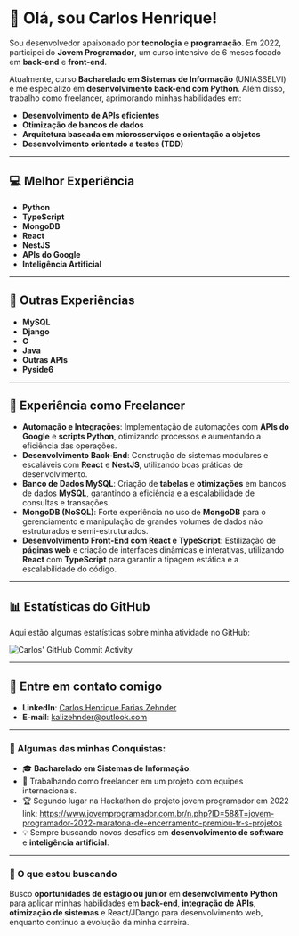 # 👋 Olá, sou Carlos Henrique!

Sou desenvolvedor apaixonado por **tecnologia** e **programação**. Em 2022, participei do **Jovem Programador**, um curso intensivo de 6 meses focado em **back-end** e **front-end**.

Atualmente, curso **Bacharelado em Sistemas de Informação** (UNIASSELVI) e me especializo em **desenvolvimento back-end com Python**. Além disso, trabalho como freelancer, aprimorando minhas habilidades em:

- **Desenvolvimento de APIs eficientes**
- **Otimização de bancos de dados**
- **Arquitetura baseada em microsserviços e orientação a objetos**
- **Desenvolvimento orientado a testes (TDD)**

---

## 💻 Melhor Experiência

- **Python**  
- **TypeScript**
- **MongoDB**
- **React**
- **NestJS**
- **APIs do Google**
- **Inteligência Artificial**

---

## 🔧 Outras Experiências

- **MySQL**
- **Django**
- **C**
- **Java**
- **Outras APIs**
- **Pyside6**

---

## 💼 Experiência como Freelancer

- **Automação e Integrações**: Implementação de automações com **APIs do Google** e **scripts Python**, otimizando processos e aumentando a eficiência das operações.
- **Desenvolvimento Back-End**: Construção de sistemas modulares e escaláveis com **React** e **NestJS**, utilizando boas práticas de desenvolvimento.
- **Banco de Dados MySQL**: Criação de **tabelas** e **otimizações** em bancos de dados **MySQL**, garantindo a eficiência e a escalabilidade de consultas e transações.
- **MongoDB (NoSQL)**: Forte experiência no uso de **MongoDB** para o gerenciamento e manipulação de grandes volumes de dados não estruturados e semi-estruturados.
- **Desenvolvimento Front-End com React e TypeScript**: Estilização de **páginas web** e criação de interfaces dinâmicas e interativas, utilizando **React** com **TypeScript** para garantir a tipagem estática e a escalabilidade do código.


---

## 📊 Estatísticas do GitHub

Aqui estão algumas estatísticas sobre minha atividade no GitHub:

![Carlos' GitHub Commit Activity](https://github-readme-stats.vercel.app/api?username=carloshenrique&show_icons=true&hide_title=true&count_private=true&hide_border=true&theme=tokyonight)

---

## 💬 Entre em contato comigo

- **LinkedIn**: [Carlos Henrique Farias Zehnder](https://www.linkedin.com/in/carloshfz/)
- **E-mail**: [kalizehnder@outlook.com](mailto:kalizehnder@outlook.com)

---

### 🚀 Algumas das minhas Conquistas:
- 🎓 **Bacharelado em Sistemas de Informação**.
- 💼 Trabalhando como freelancer em um projeto com equipes internacionais.
- 🏆 Segundo lugar na Hackathon do projeto jovem programador em 2022 link: https://www.jovemprogramador.com.br/n.php?ID=58&T=jovem-programador-2022-maratona-de-encerramento-premiou-tr-s-projetos
- 💡 Sempre buscando novos desafios em **desenvolvimento de software** e **inteligência artificial**.

---

### 🎯 O que estou buscando

Busco **oportunidades de estágio ou júnior** em **desenvolvimento Python** para aplicar minhas habilidades em **back-end**, **integração de APIs**, **otimização de sistemas** e React/JDango para desenvolvimento web, enquanto continuo a evolução da minha carreira.

